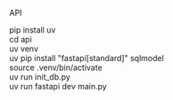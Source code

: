 API  
  
pip install uv  
cd api  
uv venv  
uv pip install "fastapi[standard]" sqlmodel  
source .venv/bin/activate  
uv run init_db.py  
uv run fastapi dev main.py
